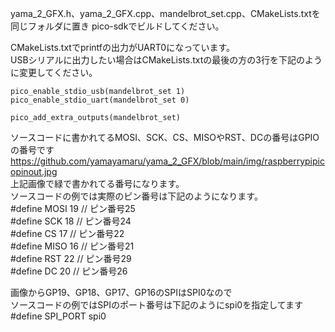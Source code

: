 yama_2_GFX.h、yama_2_GFX.cpp、mandelbrot_set.cpp、CMakeLists.txtを同じフォルダに置き
pico-sdkでビルドしてください。  
  
  
CMakeLists.txtでprintfの出力がUART0になっています。  
USBシリアルに出力したい場合はCMakeLists.txtの最後の方の3行を下記のように変更してください。  
  
    pico_enable_stdio_usb(mandelbrot_set 1)
    pico_enable_stdio_uart(mandelbrot_set 0)
    
    pico_add_extra_outputs(mandelbrot_set)
  
  
ソースコードに書かれてるMOSI、SCK、CS、MISOやRST、DCの番号はGPIOの番号です  
https://github.com/yamayamaru/yama_2_GFX/blob/main/img/raspberrypipicopinout.jpg  
上記画像で緑で書かれてる番号になります。  
ソースコードの例では実際のピン番号は下記のようになります。  
#define MOSI 19    // ピン番号25  
#define SCK  18    // ピン番号24  
#define CS   17    // ピン番号22  
#define MISO 16    // ピン番号21  
#define RST  22    // ピン番号29  
#define DC   20    // ピン番号26  
  
画像からGP19、GP18、GP17、GP16のSPIはSPI0なので  
ソースコードの例ではSPIのポート番号は下記のようにspi0を指定してます  
#define SPI_PORT  spi0  
